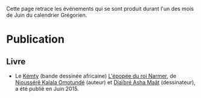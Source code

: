 <!-- TITLE: Juin -->
<!-- SUBTITLE: Événements s'étant produit un mois de Juin -->

Cette page retrace les événements qui se sont produit durant l'un des mois de Juin du calendrier Grégorien.

# Publication
## Livre
* Le [Kémty](/ouvrage/kemty/kemty-kesako) (bande dessinée africaine) [L'épopée du roi Narmer](/ouvrage/kemty/l-epopee-du-roi-narmer), de [Nioussérê Kalala Omotundé](/personnalite/homme/polymathe/caraibes/midi/departement/karukera/nioussere-kalala-omotunde) (auteur) et [Djaïbré Asha Maât](/personnalite/a-classer/djaibre-asha-maat) (dessinateur), a été publié en Juin 2015.